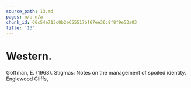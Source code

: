 ```yaml
---
source_path: 13.md
pages: n/a-n/a
chunk_id: 66c54e713c0b2e655517bf67ee36c8f8f9e53a03
title: '13'
---
```

# Western.

Goffman, E. (1963). Stigmas: Notes on the management of spoiled identity. Englewood Cliffs,

